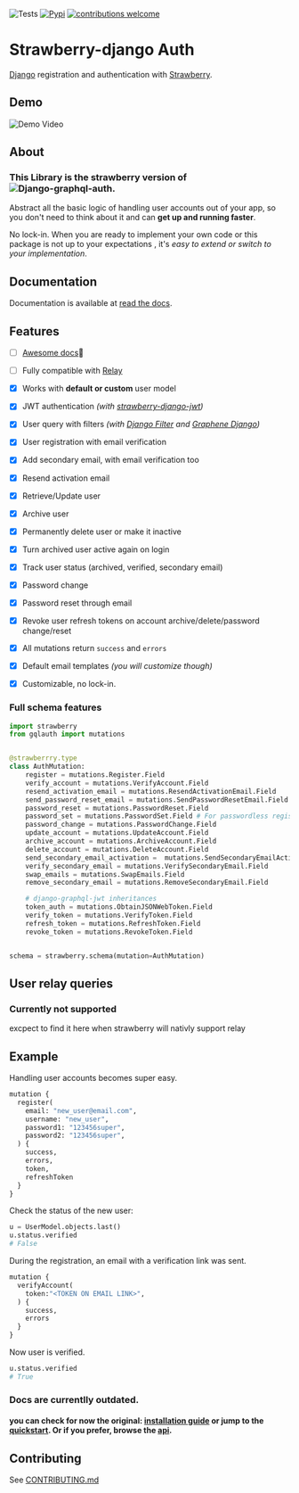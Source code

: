 
![Tests](https://github.com/nrbnlulu/strawberry-django-auth/actions/workflows/tests.yml/badge.svg)
[![Pypi](https://img.shields.io/pypi/v/strawberry-django-auth.svg)](https://pypi.org/project/strawberry-django-auth/)
[![contributions welcome](https://img.shields.io/badge/contributions-welcome-brightgreen.svg?style=flat)](https://github.com/nrbnlulu/strawberry-django-auth/blob/master/CONTRIBUTING.md)
# Strawberry-django Auth
[Django](https://github.com/django/django) registration and authentication with [Strawberry](https://strawberry.rocks/).

## Demo

![Demo Video](https://github.com/nrbnlulu/strawberry-django-auth/blob/main/demo.gif)

## About
### This Library is the strawberry version of ![Django-graphql-auth](https://github.com/pedrobern/django-graphql-auth/).

Abstract all the basic logic of handling user accounts out of your app,
so you don't need to think about it and can **get up and running faster**.

No lock-in. When you are ready to implement your own code or this package
is not up to your expectations , it's *easy to extend or switch to
your implementation*.


## Documentation

Documentation is available at [read the docs](https://strawberry-django-auth.readthedocs.io/en/latest/).


## Features

* [ ] [Awesome docs](https://strawberry-django-auth.readthedocs.io/en/latest/):tada:
* [ ] Fully compatible with [Relay](https://github.com/facebook/relay>)
* [x] Works with **default or custom** user model 
* [x] JWT authentication *(with [strawberry-django-jwt](https://github.com/KundaPanda/strawberry-django-jwt))*
* [x] User query with filters *(with [Django Filter](https://github.com/carltongibson/django-filter) and [Graphene Django](https://github.com/graphql-python/graphene-django))*
* [x] User registration with email verification
* [x] Add secondary email, with email verification too
* [x] Resend activation email
* [x] Retrieve/Update user
* [x] Archive user
* [x] Permanently delete user or make it inactive
* [x] Turn archived user active again on login
* [x] Track user status (archived, verified, secondary email)
* [x] Password change
* [x] Password reset through email
* [x] Revoke user refresh tokens on account archive/delete/password change/reset
* [x] All mutations return `success` and `errors`
* [x] Default email templates *(you will customize though)*
* [x] Customizable, no lock-in.


### Full schema features

```python
import strawberry
from gqlauth import mutations


@strawberrry.type
class AuthMutation:
    register = mutations.Register.Field
    verify_account = mutations.VerifyAccount.Field
    resend_activation_email = mutations.ResendActivationEmail.Field
    send_password_reset_email = mutations.SendPasswordResetEmail.Field
    password_reset = mutations.PasswordReset.Field
    password_set = mutations.PasswordSet.Field # For passwordless registration
    password_change = mutations.PasswordChange.Field
    update_account = mutations.UpdateAccount.Field
    archive_account = mutations.ArchiveAccount.Field
    delete_account = mutations.DeleteAccount.Field
    send_secondary_email_activation =  mutations.SendSecondaryEmailActivation.Field
    verify_secondary_email = mutations.VerifySecondaryEmail.Field
    swap_emails = mutations.SwapEmails.Field
    remove_secondary_email = mutations.RemoveSecondaryEmail.Field

    # django-graphql-jwt inheritances
    token_auth = mutations.ObtainJSONWebToken.Field
    verify_token = mutations.VerifyToken.Field
    refresh_token = mutations.RefreshToken.Field
    revoke_token = mutations.RevokeToken.Field


schema = strawberry.schema(mutation=AuthMutation)
```


## User relay queries 

### Currently not supported
excpect to find it here when strawberry will nativly support relay


## Example

Handling user accounts becomes super easy.

```python
mutation {
  register(
    email: "new_user@email.com",
    username: "new_user",
    password1: "123456super",
    password2: "123456super",
  ) {
    success,
    errors,
    token,
    refreshToken
  }
}
```

Check the status of the new user:

```python
u = UserModel.objects.last()
u.status.verified
# False
```

During the registration, an email with a verification link was sent.

```python
mutation {
  verifyAccount(
    token:"<TOKEN ON EMAIL LINK>",
  ) {
    success,
    errors
  }
}
```

Now user is verified.

```python
u.status.verified
# True
```

### Docs are currentlly outdated.
#### you can check for now the original: [installation guide](https://django-graphql-auth.readthedocs.io/en/latest/installation/) or jump to the [quickstart](https://django-graphql-auth.readthedocs.io/en/latest/quickstart/). Or if you prefer, browse the [api](https://django-graphql-auth.readthedocs.io/en/latest/api/).


## Contributing

See [CONTRIBUTING.md](https://github.com/pedrobern/strawberry-django-auth/blob/master/CONTRIBUTING.md)
